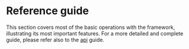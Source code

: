 # Reference guide

This section covers most of the basic operations with the framework, illustrating its most important features. For a more detailed and complete guide, please refer also to the [api](api) guide.